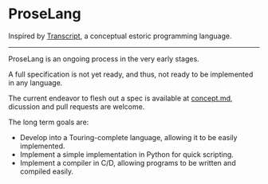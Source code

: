 # ProseLang
Inspired by [Transcript](https://esolangs.org/wiki/TRANSCRIPT), a conceptual estoric programming language.

---

ProseLang is an ongoing process in the very early stages.

A full specification is not yet ready, and thus, not ready to be implemented in any language.

The current endeavor to flesh out a spec is available at [concept.md](concept.md), dicussion and pull requests are welcome.

The long term goals are:

* Develop into a Touring-complete language, allowing it to be easily implemented.
* Implement a simple implementation in Python for quick scripting.
* Implement a compiler in C/D, allowing programs to be written and compiled easily.
